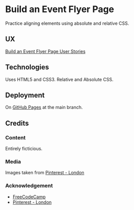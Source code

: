 # Build an Event Flyer Page

Practice aligning elements using absolute and relative CSS.

## UX

[Build an Event Flyer Page User Stories](https://www.freecodecamp.org/learn/full-stack-developer/lab-event-flyer-page/build-an-event-flyer-page)

## Technologies

Uses HTML5 and CSS3.  Relative and Absolute CSS.

## Deployment

On [GitHub Pages](https://derektypist.github.io/build-an-event-flyer-page) at the main branch.

## Credits

### Content

Entirely ficticious.

### Media

Images taken from [Pinterest - London](https://www.pinterest.co.uk/derekthesec/london)

### Acknowledgement

- [FreeCodeCamp](https://www.freecodecamp.org)
- [Pinterest - London](https://www.pinterest.co.uk/derekthesec/london)
